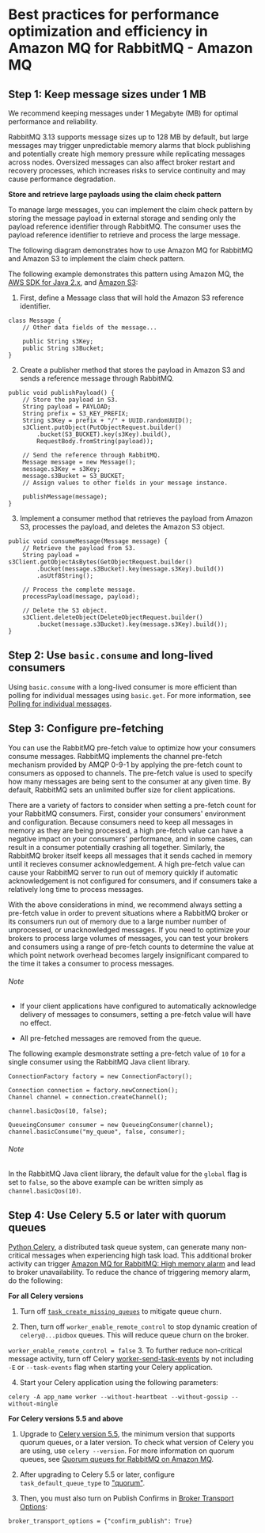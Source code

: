 # Best practices for performance optimization and efficiency in Amazon MQ for RabbitMQ - Amazon MQ

## Step 1: Keep message sizes under 1 MB

We recommend keeping messages under 1 Megabyte (MB) for optimal performance and reliability.

RabbitMQ 3.13 supports message sizes up to 128 MB by default, but large messages may trigger unpredictable memory alarms that block publishing and potentially create high memory pressure while replicating messages across nodes. Oversized messages can also affect broker restart and recovery processes, which increases risks to service continuity and may cause performance degradation.

**Store and retrieve large payloads using the claim check pattern**

To manage large messages, you can implement the claim check pattern by storing the message payload in external storage and sending only the payload reference identifier through RabbitMQ. The consumer uses the payload reference identifier to retrieve and process the large message.

The following diagram demonstrates how to use Amazon MQ for RabbitMQ and Amazon S3 to implement the claim check pattern.

The following example demonstrates this pattern using Amazon MQ, the [AWS SDK for Java 2.x](https://docs.aws.amazon.com/https://docs.aws.amazon.com/sdk-for-java/latest/developer-guide/home.html), and [Amazon S3](https://docs.aws.amazon.com/https://docs.aws.amazon.com/AmazonS3/latest/userguide/Welcome.html):

1.  First, define a Message class that will hold the Amazon S3 reference identifier.

```
class Message {
    // Other data fields of the message...

    public String s3Key;
    public String s3Bucket;
}
```

2.  Create a publisher method that stores the payload in Amazon S3 and sends a reference message through RabbitMQ.

```
public void publishPayload() {
    // Store the payload in S3.
    String payload = PAYLOAD;
    String prefix = S3_KEY_PREFIX;
    String s3Key = prefix + "/" + UUID.randomUUID();
    s3Client.putObject(PutObjectRequest.builder()
        .bucket(S3_BUCKET).key(s3Key).build(), 
        RequestBody.fromString(payload));
    
    // Send the reference through RabbitMQ.
    Message message = new Message();
    message.s3Key = s3Key;
    message.s3Bucket = S3_BUCKET;
    // Assign values to other fields in your message instance.

    publishMessage(message);
}
```

3.  Implement a consumer method that retrieves the payload from Amazon S3, processes the payload, and deletes the Amazon S3 object.

```
public void consumeMessage(Message message) {
    // Retrieve the payload from S3.
    String payload = s3Client.getObjectAsBytes(GetObjectRequest.builder()
        .bucket(message.s3Bucket).key(message.s3Key).build())
        .asUtf8String();
    
    // Process the complete message.
    processPayload(message, payload);
    
    // Delete the S3 object.
    s3Client.deleteObject(DeleteObjectRequest.builder()
        .bucket(message.s3Bucket).key(message.s3Key).build());
}
```

## Step 2: Use `basic.consume` and long-lived consumers

Using `basic.consume` with a long-lived consumer is more efficient than polling for individual messages using `basic.get`. For more information, see [Polling for individual messages](https://www.rabbitmq.com/docs/3.13/consumers#polling).

## Step 3: Configure pre-fetching

You can use the RabbitMQ pre-fetch value to optimize how your consumers consume messages. RabbitMQ implements the channel pre-fetch mechanism provided by AMQP 0-9-1 by applying the pre-fetch count to consumers as opposed to channels. The pre-fetch value is used to specify how many messages are being sent to the consumer at any given time. By default, RabbitMQ sets an unlimited buffer size for client applications.

There are a variety of factors to consider when setting a pre-fetch count for your RabbitMQ consumers. First, consider your consumers' environment and configuration. Because consumers need to keep all messages in memory as they are being processed, a high pre-fetch value can have a negative impact on your consumers' performance, and in some cases, can result in a consumer potentially crashing all together. Similarly, the RabbitMQ broker itself keeps all messages that it sends cached in memory until it recieves consumer acknowledgement. A high pre-fetch value can cause your RabbitMQ server to run out of memory quickly if automatic acknowledgement is not configured for consumers, and if consumers take a relatively long time to process messages.

With the above considerations in mind, we recommend always setting a pre-fetch value in order to prevent situations where a RabbitMQ broker or its consumers run out of memory due to a large number number of unprocessed, or unacknowledged messages. If you need to optimize your brokers to process large volumes of messages, you can test your brokers and consumers using a range of pre-fetch counts to determine the value at which point network overhead becomes largely insignificant compared to the time it takes a consumer to process messages.

###### Note

*   If your client applications have configured to automatically acknowledge delivery of messages to consumers, setting a pre-fetch value will have no effect.
    
*   All pre-fetched messages are removed from the queue.
    

The following example desmonstrate setting a pre-fetch value of `10` for a single consumer using the RabbitMQ Java client library.

```
ConnectionFactory factory = new ConnectionFactory();

Connection connection = factory.newConnection();
Channel channel = connection.createChannel();

channel.basicQos(10, false);

QueueingConsumer consumer = new QueueingConsumer(channel);
channel.basicConsume("my_queue", false, consumer);
```

###### Note

In the RabbitMQ Java client library, the default value for the `global` flag is set to `false`, so the above example can be written simply as `channel.basicQos(10)`.

## Step 4: Use Celery 5.5 or later with quorum queues

[Python Celery](https://docs.celeryq.dev/en/stable/index.html), a distributed task queue system, can generate many non-critical messages when experiencing high task load. This additional broker activity can trigger [Amazon MQ for RabbitMQ: High memory alarm](https://docs.aws.amazon.com/amazon-mq/latest/developer-guide/troubleshooting-action-required-codes-rabbitmq-memory-alarm.html) and lead to broker unavailability. To reduce the chance of triggering memory alarm, do the following:

**For all Celery versions**

1.  Turn off [`task_create_missing_queues`](https://docs.celeryq.dev/en/stable/userguide/configuration.html#std-setting-task_create_missing_queues) to mitigate queue churn.
    
2.  Then, turn off `worker_enable_remote_control` to stop dynamic creation of `celery@...pidbox` queues. This will reduce queue churn on the broker.
    

`worker_enable_remote_control = false` 3. To further reduce non-critical message activity, turn off Celery [worker-send-task-events](https://docs.celeryq.dev/en/stable/userguide/configuration.html#worker-send-task-events) by not including `-E` or `--task-events` flag when starting your Celery application.

4.  Start your Celery application using the following parameters:

`celery -A app_name worker --without-heartbeat --without-gossip --without-mingle`

**For Celery versions 5.5 and above**

1.  Upgrade to [Celery version 5.5](https://docs.celeryq.dev/en/latest/changelog.html#version-5-5-0), the minimum version that supports quorum queues, or a later version. To check what version of Celery you are using, use `celery --version`. For more information on quorum queues, see [Quorum queues for RabbitMQ on Amazon MQ](https://docs.aws.amazon.com/amazon-mq/latest/developer-guide/quorum-queues.html).
    
2.  After upgrading to Celery 5.5 or later, configure `task_default_queue_type` to ["quorum"](https://docs.celeryq.dev/en/stable/userguide/configuration.html#std-setting-task_default_queue_type).
    
3.  Then, you must also turn on Publish Confirms in [Broker Transport Options](https://docs.celeryq.dev/en/stable/userguide/configuration.html#std-setting-broker_transport_options):
    

`broker_transport_options = {"confirm_publish": True}`